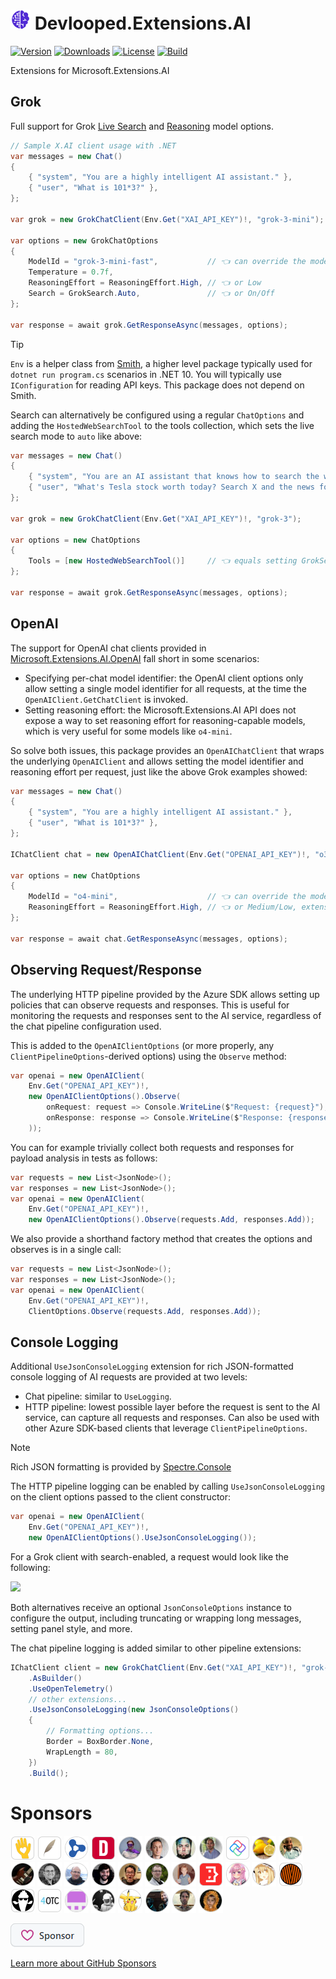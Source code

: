 ﻿![Icon](assets/img/icon-32.png) Devlooped.Extensions.AI
============

[![Version](https://img.shields.io/nuget/vpre/Devlooped.Extensions.AI.svg?color=royalblue)](https://www.nuget.org/packages/Devlooped.Extensions.AI)
[![Downloads](https://img.shields.io/nuget/dt/Devlooped.Extensions.AI.svg?color=green)](https://www.nuget.org/packages/Devlooped.Extensions.AI)
[![License](https://img.shields.io/github/license/devlooped/Extensions.AI.svg?color=blue)](https://github.com//devlooped/Extensions.AI/blob/main/license.txt)
[![Build](https://github.com/devlooped/Extensions.AI/actions/workflows/build.yml/badge.svg?branch=main)](https://github.com/devlooped/Extensions.AI/actions/workflows/build.yml)

<!-- #content -->
Extensions for Microsoft.Extensions.AI

## Grok

Full support for Grok [Live Search](https://docs.x.ai/docs/guides/live-search) 
and [Reasoning](https://docs.x.ai/docs/guides/reasoning) model options.

```csharp
// Sample X.AI client usage with .NET
var messages = new Chat()
{
    { "system", "You are a highly intelligent AI assistant." },
    { "user", "What is 101*3?" },
};

var grok = new GrokChatClient(Env.Get("XAI_API_KEY")!, "grok-3-mini");

var options = new GrokChatOptions
{
    ModelId = "grok-3-mini-fast",           // 👈 can override the model on the client
    Temperature = 0.7f,
    ReasoningEffort = ReasoningEffort.High, // 👈 or Low
    Search = GrokSearch.Auto,               // 👈 or On/Off
};

var response = await grok.GetResponseAsync(messages, options);
```

> [!TIP]
> `Env` is a helper class from [Smith](https://www.nuget.org/packages/Smith), 
> a higher level package typically used for `dotnet run program.cs` scenarios in 
> .NET 10. You will typically use `IConfiguration` for reading API keys. 
> This package does not depend on Smith.

Search can alternatively be configured using a regular `ChatOptions` 
and adding the `HostedWebSearchTool` to the tools collection, which 
sets the live search mode to `auto` like above:

```csharp
var messages = new Chat()
{
    { "system", "You are an AI assistant that knows how to search the web." },
    { "user", "What's Tesla stock worth today? Search X and the news for latest info." },
};

var grok = new GrokChatClient(Env.Get("XAI_API_KEY")!, "grok-3");

var options = new ChatOptions
{
    Tools = [new HostedWebSearchTool()]     // 👈 equals setting GrokSearch.Auto
};

var response = await grok.GetResponseAsync(messages, options);
```

## OpenAI

The support for OpenAI chat clients provided in [Microsoft.Extensions.AI.OpenAI](https://www.nuget.org/packages/Microsoft.Extensions.AI.OpenAI) fall short in some scenarios:

* Specifying per-chat model identifier: the OpenAI client options only allow setting 
  a single model identifier for all requests, at the time the `OpenAIClient.GetChatClient` is 
  invoked.
* Setting reasoning effort: the Microsoft.Extensions.AI API does not expose a way to set reasoning 
  effort for reasoning-capable models, which is very useful for some models like `o4-mini`.

So solve both issues, this package provides an `OpenAIChatClient` that wraps the underlying 
`OpenAIClient` and allows setting the model identifier and reasoning effort per request, just 
like the above Grok examples showed:

```csharp
var messages = new Chat()
{
    { "system", "You are a highly intelligent AI assistant." },
    { "user", "What is 101*3?" },
};

IChatClient chat = new OpenAIChatClient(Env.Get("OPENAI_API_KEY")!, "o3-mini");

var options = new ChatOptions
{
    ModelId = "o4-mini",                    // 👈 can override the model on the client
    ReasoningEffort = ReasoningEffort.High, // 👈 or Medium/Low, extension property
};

var response = await chat.GetResponseAsync(messages, options);

```

## Observing Request/Response

The underlying HTTP pipeline provided by the Azure SDK allows setting up 
policies that can observe requests and responses. This is useful for 
monitoring the requests and responses sent to the AI service, regardless 
of the chat pipeline configuration used. 

This is added to the `OpenAIClientOptions` (or more properly, any 
`ClientPipelineOptions`-derived options) using the `Observe` method:

```csharp
var openai = new OpenAIClient(
    Env.Get("OPENAI_API_KEY")!,
    new OpenAIClientOptions().Observe(
        onRequest: request => Console.WriteLine($"Request: {request}"),
        onResponse: response => Console.WriteLine($"Response: {response}"),
    ));
```

You can for example trivially collect both requests and responses for 
payload analysis in tests as follows:

```csharp
var requests = new List<JsonNode>();
var responses = new List<JsonNode>();
var openai = new OpenAIClient(
    Env.Get("OPENAI_API_KEY")!,
    new OpenAIClientOptions().Observe(requests.Add, responses.Add));
```

We also provide a shorthand factory method that creates the options 
and observes is in a single call:

```csharp
var requests = new List<JsonNode>();
var responses = new List<JsonNode>();
var openai = new OpenAIClient(
    Env.Get("OPENAI_API_KEY")!,
    ClientOptions.Observe(requests.Add, responses.Add));
```


## Console Logging

Additional `UseJsonConsoleLogging` extension for rich JSON-formatted console logging of AI requests 
are provided at two levels: 

* Chat pipeline: similar to `UseLogging`.
* HTTP pipeline: lowest possible layer before the request is sent to the AI service, 
  can capture all requests and responses. Can also be used with other Azure SDK-based 
  clients that leverage `ClientPipelineOptions`.

> [!NOTE]
> Rich JSON formatting is provided by [Spectre.Console](https://spectreconsole.net/)

The HTTP pipeline logging can be enabled by calling `UseJsonConsoleLogging` on the
client options passed to the client constructor:

```csharp
var openai = new OpenAIClient(
    Env.Get("OPENAI_API_KEY")!,
    new OpenAIClientOptions().UseJsonConsoleLogging());
```

For a Grok client with search-enabled, a request would look like the following:

![](https://raw.githubusercontent.com/devlooped/Extensions.AI/main/assets/img/chatmessage.png)

Both alternatives receive an optional `JsonConsoleOptions` instance to configure 
the output, including truncating or wrapping long messages, setting panel style, 
and more.

The chat pipeline logging is added similar to other pipeline extensions:

```csharp
IChatClient client = new GrokChatClient(Env.Get("XAI_API_KEY")!, "grok-3-mini")
    .AsBuilder()
    .UseOpenTelemetry()
    // other extensions...
    .UseJsonConsoleLogging(new JsonConsoleOptions()
    {
        // Formatting options...
        Border = BoxBorder.None,
        WrapLength = 80,
    })
    .Build();
```
<!-- #content -->

<!-- include https://github.com/devlooped/sponsors/raw/main/footer.md -->
# Sponsors 

<!-- sponsors.md -->
[![Clarius Org](https://raw.githubusercontent.com/devlooped/sponsors/main/.github/avatars/clarius.png "Clarius Org")](https://github.com/clarius)
[![MFB Technologies, Inc.](https://raw.githubusercontent.com/devlooped/sponsors/main/.github/avatars/MFB-Technologies-Inc.png "MFB Technologies, Inc.")](https://github.com/MFB-Technologies-Inc)
[![Torutek](https://raw.githubusercontent.com/devlooped/sponsors/main/.github/avatars/torutek-gh.png "Torutek")](https://github.com/torutek-gh)
[![DRIVE.NET, Inc.](https://raw.githubusercontent.com/devlooped/sponsors/main/.github/avatars/drivenet.png "DRIVE.NET, Inc.")](https://github.com/drivenet)
[![Keith Pickford](https://raw.githubusercontent.com/devlooped/sponsors/main/.github/avatars/Keflon.png "Keith Pickford")](https://github.com/Keflon)
[![Thomas Bolon](https://raw.githubusercontent.com/devlooped/sponsors/main/.github/avatars/tbolon.png "Thomas Bolon")](https://github.com/tbolon)
[![Kori Francis](https://raw.githubusercontent.com/devlooped/sponsors/main/.github/avatars/kfrancis.png "Kori Francis")](https://github.com/kfrancis)
[![Toni Wenzel](https://raw.githubusercontent.com/devlooped/sponsors/main/.github/avatars/twenzel.png "Toni Wenzel")](https://github.com/twenzel)
[![Uno Platform](https://raw.githubusercontent.com/devlooped/sponsors/main/.github/avatars/unoplatform.png "Uno Platform")](https://github.com/unoplatform)
[![Reuben Swartz](https://raw.githubusercontent.com/devlooped/sponsors/main/.github/avatars/rbnswartz.png "Reuben Swartz")](https://github.com/rbnswartz)
[![Jacob Foshee](https://raw.githubusercontent.com/devlooped/sponsors/main/.github/avatars/jfoshee.png "Jacob Foshee")](https://github.com/jfoshee)
[![](https://raw.githubusercontent.com/devlooped/sponsors/main/.github/avatars/Mrxx99.png "")](https://github.com/Mrxx99)
[![Eric Johnson](https://raw.githubusercontent.com/devlooped/sponsors/main/.github/avatars/eajhnsn1.png "Eric Johnson")](https://github.com/eajhnsn1)
[![David JENNI](https://raw.githubusercontent.com/devlooped/sponsors/main/.github/avatars/davidjenni.png "David JENNI")](https://github.com/davidjenni)
[![Jonathan ](https://raw.githubusercontent.com/devlooped/sponsors/main/.github/avatars/Jonathan-Hickey.png "Jonathan ")](https://github.com/Jonathan-Hickey)
[![Charley Wu](https://raw.githubusercontent.com/devlooped/sponsors/main/.github/avatars/akunzai.png "Charley Wu")](https://github.com/akunzai)
[![Ken Bonny](https://raw.githubusercontent.com/devlooped/sponsors/main/.github/avatars/KenBonny.png "Ken Bonny")](https://github.com/KenBonny)
[![Simon Cropp](https://raw.githubusercontent.com/devlooped/sponsors/main/.github/avatars/SimonCropp.png "Simon Cropp")](https://github.com/SimonCropp)
[![agileworks-eu](https://raw.githubusercontent.com/devlooped/sponsors/main/.github/avatars/agileworks-eu.png "agileworks-eu")](https://github.com/agileworks-eu)
[![sorahex](https://raw.githubusercontent.com/devlooped/sponsors/main/.github/avatars/sorahex.png "sorahex")](https://github.com/sorahex)
[![Zheyu Shen](https://raw.githubusercontent.com/devlooped/sponsors/main/.github/avatars/arsdragonfly.png "Zheyu Shen")](https://github.com/arsdragonfly)
[![Vezel](https://raw.githubusercontent.com/devlooped/sponsors/main/.github/avatars/vezel-dev.png "Vezel")](https://github.com/vezel-dev)
[![ChilliCream](https://raw.githubusercontent.com/devlooped/sponsors/main/.github/avatars/ChilliCream.png "ChilliCream")](https://github.com/ChilliCream)
[![4OTC](https://raw.githubusercontent.com/devlooped/sponsors/main/.github/avatars/4OTC.png "4OTC")](https://github.com/4OTC)
[![Vincent Limo](https://raw.githubusercontent.com/devlooped/sponsors/main/.github/avatars/v-limo.png "Vincent Limo")](https://github.com/v-limo)
[![Jordan S. Jones](https://raw.githubusercontent.com/devlooped/sponsors/main/.github/avatars/jordansjones.png "Jordan S. Jones")](https://github.com/jordansjones)
[![domischell](https://raw.githubusercontent.com/devlooped/sponsors/main/.github/avatars/DominicSchell.png "domischell")](https://github.com/DominicSchell)
[![Justin Wendlandt](https://raw.githubusercontent.com/devlooped/sponsors/main/.github/avatars/jwendl.png "Justin Wendlandt")](https://github.com/jwendl)
[![Adrian Alonso](https://raw.githubusercontent.com/devlooped/sponsors/main/.github/avatars/adalon.png "Adrian Alonso")](https://github.com/adalon)
[![Michael Hagedorn](https://raw.githubusercontent.com/devlooped/sponsors/main/.github/avatars/Eule02.png "Michael Hagedorn")](https://github.com/Eule02)


<!-- sponsors.md -->

[![Sponsor this project](https://raw.githubusercontent.com/devlooped/sponsors/main/sponsor.png "Sponsor this project")](https://github.com/sponsors/devlooped)
&nbsp;

[Learn more about GitHub Sponsors](https://github.com/sponsors)

<!-- https://github.com/devlooped/sponsors/raw/main/footer.md -->
